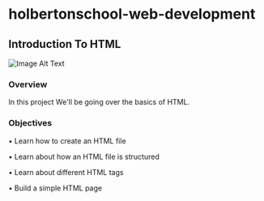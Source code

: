 # holbertonschool-web-development
## Introduction To HTML
![Image Alt Text](https://www.yoma-web.com/uploads/thumbs/balises-html-a236fd45b4-1bf4efb16a011e1dcbce9e2d1f6e95fd.webp)
### Overview
In this project We'll be going over the basics of HTML.
### Objectives
• Learn how to create an HTML file

• Learn about how an HTML file is structured

• Learn about different HTML tags

• Build a simple HTML page
